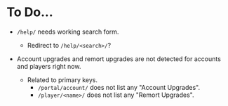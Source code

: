 # To Do...


- `/help/` needs working search form.
  - Redirect to `/help/<search>/`?


- Account upgrades and remort upgrades are not detected for accounts and players right now.
  - Related to primary keys.
    - `/portal/account/` does not list any "Account Upgrades". 
    - `/player/<name>/` does not list any "Remort Upgrades".
